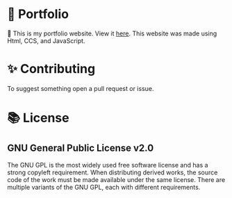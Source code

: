 # 💼 Portfolio 
👋
 This is my portfolio website. View it [here](https://siddharthduggal.com). This website was made using Html, CCS, and JavaScript.

# ✨ Contributing
To suggest something open a pull request or issue.

# 📚 License 
## GNU General Public License v2.0
The GNU GPL is the most widely used free software license and has a strong copyleft requirement. When distributing derived works, the source code of the work must be made available under the same license. There are multiple variants of the GNU GPL, each with different requirements.
<br>
